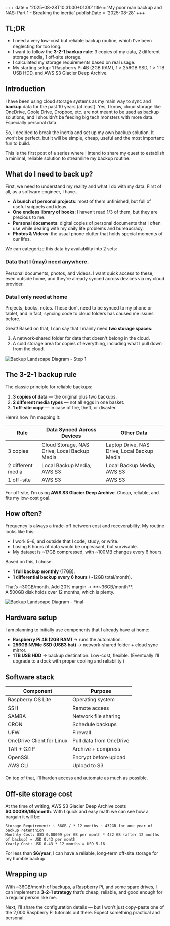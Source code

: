 +++
date = '2025-08-28T10:31:00+01:00'
title = 'My poor man backup and NAS: Part 1 - Breaking the inertia'
publishDate = '2025-08-28'
+++

## TL;DR
- I need a very low-cost but reliable backup routine, which I’ve been neglecting for too long.  
- I want to follow the **3-2-1 backup rule**: 3 copies of my data, 2 different storage media, 1 off-site storage.  
- I calculated my storage requirements based on real usage.  
- My starting setup: 1 Raspberry Pi 4B (2GB RAM), 1 × 256GB SSD, 1 × 1TB USB HDD, and AWS S3 Glacier Deep Archive.  

## Introduction

I have been using cloud storage systems as my main way to sync and **backup** data for the past 10 years (at least). Yes, I know, cloud storage like OneDrive, Goole Drive, Dropbox, etc. are not meant to be used as backup solutions, and I shouldn't be feeding big tech monsters with more data. Especially personal data.

So, I decided to break the inertia and set up my own backup solution. It won't be perfect, but it will be simple, cheap, useful and the most important: fun to build.

This is the first post of a series where I intend to share my quest to establish a minimal, reliable solution to streamline my backup routine. 

## What do I need to back up?

First, we need to understand my reality and what I do with my data. First of all, as a software engineer, I have... 

- **A bunch of personal projects**: most of them unfinished, but full of useful snippets and ideas.
- **One endless library of books**: I haven’t read 1/3 of them, but they are precious to me.
- **Personal documents**: digital copies of personal documents that I often use while dealing with my daily life problems and bureaucracy.
- **Photos & Videos**: the usual phone clutter that holds special moments of our lifes.

We can categorize this data by availability into 2 sets:

### Data that I (may) need anywhere.
Personal documents, photos, and videos. I want quick access to these, even outside home, and they’re already synced across devices via my cloud provider.  

### Data I only need at home
Projects, books, notes. These don’t need to be synced to my phone or tablet, and in fact, syncing code to cloud folders has caused me issues before.  

Great! Based on that, I can say that I mainly need **two storage spaces**: 
1. A network-shared folder for data that doesn't belong in the cloud.
2. A cold storage area for copies of everything, including what I pull down from the cloud.

![Backup Landscape Diagram - Step 1](/images/backup/backup_landscape_step1.png)

## The 3-2-1 backup rule

The classic principle for reliable backups:  

1. **3 copies of data** — the original plus two backups.  
2. **2 different media types** — not all eggs in one basket.  
3. **1 off-site copy** — in case of fire, theft, or disaster.  

Here’s how I’m mapping it:  

| Rule | Data Synced Across Devices | Other Data |
|------|-----------------------------|------------|
| 3 copies | Cloud Storage, NAS Drive, Local Backup Media | Laptop Drive, NAS Drive, Local Backup Media |
| 2 different media | Local Backup Media, AWS S3 | Local Backup Media, AWS S3 |
| 1 off-site | AWS S3 | AWS S3 |

For off-site, I’m using **AWS S3 Glacier Deep Archive**. Cheap, reliable, and fits my low-cost goal.  

## How often?

Frequency is always a trade-off between cost and recoverability. My routine looks like this:  

- I work 9–6, and outside that I code, study, or write.  
- Losing 6 hours of data would be unpleasant, but survivable.  
- My dataset is ~17GB compressed, with ~100MB changes every 6 hours.  

Based on this, I chose:  

- **1 full backup monthly** (17GB).  
- **1 differential backup every 6 hours** (~12GB total/month).  

That’s ~30GB/month. Add 20% margin → **~36GB/month**.  
A 500GB disk holds over 12 months, which is plenty.  

![Backup Landscape Diagram - Final](/images/backup/backup_landscape_step2.png)

## Hardware setup

I am planning to initially use components that I already have at home:

- **Raspberry Pi 4B (2GB RAM)** → runs the automation.  
- **256GB NVMe SSD (USB3 hat)** → network-shared folder + cloud sync mirror.  
- **1TB USB HDD** → backup destination. Low-cost, flexible. (Eventually I’ll upgrade to a dock with proper cooling and reliability.)  


## Software stack

| Component | Purpose |
|-----------|---------|
| Raspberry OS Lite | Operating system |
| SSH | Remote access |
| SAMBA | Network file sharing |
| CRON | Schedule backups |
| UFW | Firewall |
| OneDrive Client for Linux | Pull data from OneDrive |
| TAR + GZIP | Archive + compress |
| OpenSSL | Encrypt before upload |
| AWS CLI | Upload to S3 |

On top of that, I’ll harden access and automate as much as possible.  


## Off-site storage cost

At the time of writing, AWS S3 Glacier Deep Archive costs **$0.00099/GB/month**. With I quick and easy math we can see how a bargain it will be:

```
Storage Requirement: ~ 36GB / * 12 months ~ 432GB for one year of backup retentnion
Monthly Cost: USD 0.00099 per GB per month * 432 GB (after 12 months of backup) = USD 0.43 per month
Yearly Cost: USD 0.43 * 12 months = USD 5.16
```

For less than **$6/year**, I can have a reliable, long-term off-site storage for my humble backup.

## Wrapping up

With ~36GB/month of backups, a Raspberry Pi, and some spare drives, I can implement a **3-2-1 strategy** that’s cheap, reliable, and good enough for a regular person like me.  

Next, I’ll share the configuration details — but I won’t just copy-paste one of the 2,000 Raspberry Pi tutorials out there. Expect something practical and personal.   